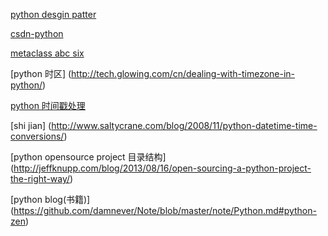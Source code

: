 [python desgin patter](http://dongweiming.github.io)

[csdn-python](http://blog.csdn.net/WuLex/article/details/52368830)

[metaclass abc six](http://www.cnblogs.com/Security-Darren/p/4094959.html)

[python 时区] (http://tech.glowing.com/cn/dealing-with-timezone-in-python/)

[python 时间戳处理](https://funhacks.net/2016/03/19/python%20%E6%97%B6%E9%97%B4%E6%88%B3%E5%A4%84%E7%90%86/)

[shi jian] (http://www.saltycrane.com/blog/2008/11/python-datetime-time-conversions/)

[python opensource  project 目录结构] (http://jeffknupp.com/blog/2013/08/16/open-sourcing-a-python-project-the-right-way/)

[python blog(书籍)] (https://github.com/damnever/Note/blob/master/note/Python.md#python-zen)
